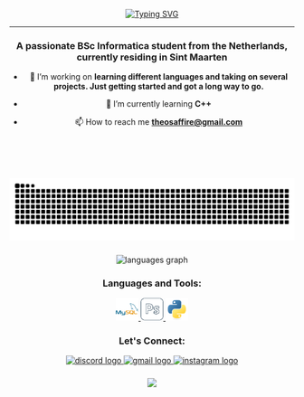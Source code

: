 <div align="center">
  
<a href="https://git.io/typing-svg"><img src="https://readme-typing-svg.herokuapp.com?font=Sofia&size=36&pause=400&color=86AF80&background=D5FFC300&multiline=true&repeat=false&width=1000&height=100&lines=__%CF%86(%EF%BC%8E%EF%BC%8E*)+.+.+.++++welcome+welcome;I'm+Theonica+Pauletta+a.k.a+Theoneandonly707+....%CF%86(%E3%83%BB%E2%88%80%E3%83%BB*)" alt="Typing SVG" /></a>
<hr>
<h3 align="center">A passionate BSc Informatica student from the Netherlands, currently residing in Sint Maarten</h3>

- 🔭 I’m working on **learning different languages and taking on several projects. Just getting started and got a long way to go.**

- 🌱 I’m currently learning **C++**

- 📫 How to reach me **theosaffire@gmail.com**
<pre>


  
</pre>


###
<img src="https://raw.githubusercontent.com/theosaffire/theosaffire/output/snake.svg" alt="Snake animation" />


###


<div align="center">
  <img src="https://github-readme-stats.vercel.app/api/top-langs?username=theosaffire&locale=en&hide_title=false&layout=compact&card_width=320&langs_count=5&theme=dracula&hide_border=false&order=2" height="150" alt="languages graph"  />
</div>


<h3 align="center">Languages and Tools:</h3>
<p align="center"> <a href="https://www.mysql.com/" target="_blank" rel="noreferrer"> <img src="https://raw.githubusercontent.com/devicons/devicon/master/icons/mysql/mysql-original-wordmark.svg" alt="mysql" width="40" height="40"/> </a> <a href="https://www.photoshop.com/en" target="_blank" rel="noreferrer"> <img src="https://raw.githubusercontent.com/devicons/devicon/master/icons/photoshop/photoshop-line.svg" alt="photoshop" width="40" height="40"/> </a> <a href="https://www.python.org" target="_blank" rel="noreferrer"> <img src="https://raw.githubusercontent.com/devicons/devicon/master/icons/python/python-original.svg" alt="python" width="40" height="40"/> </a> </p>


###
<h3 align="center">Let's Connect:</h3>
<div align="center">
  <a href="https://discord.com/theoneandonly707" target="_blank">
    <img src="https://raw.githubusercontent.com/maurodesouza/profile-readme-generator/master/src/assets/icons/social/discord/default.svg" width="52" height="40" alt="discord logo"  />
  </a>
  <a href="theosaffire@gmail.com" target="_blank">
    <img src="https://raw.githubusercontent.com/maurodesouza/profile-readme-generator/master/src/assets/icons/social/gmail/default.svg" width="52" height="40" alt="gmail logo"  />
  </a>
  <a href="https://instagram.com/theo.sxxm" target="_blank">
    <img src="https://raw.githubusercontent.com/maurodesouza/profile-readme-generator/master/src/assets/icons/social/instagram/default.svg" width="52" height="40" alt="instagram logo"  />
  </a>
</div>

###

<div align="center">
  <img height="250" src="https://i.giphy.com/media/v1.Y2lkPTc5MGI3NjExeTdqeGpsdnRvNmY3Mnd2Y25wZGFobWRnMnRvcnp2dXd1bnBzeHBzNiZlcD12MV9pbnRlcm5hbF9naWZfYnlfaWQmY3Q9Zw/LWocZxVYEzl8Y3LWIZ/giphy.gif"  />
</div>

###
